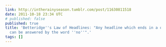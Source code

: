 ```yaml
---
link: http://intherainyseason.tumblr.com/post/11630811518
date: 2011-10-18 23:34 UTC
# published: false
published: true
title: 'Betteridge''s Law of Headlines: "Any headline which ends in a question mark
  can be answered by the word ''no''".'
tags: []
---
```



